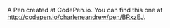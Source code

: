 A Pen created at CodePen.io. You can find this one at http://codepen.io/charleneandrew/pen/BRxzEJ.

 